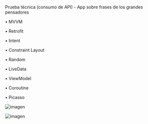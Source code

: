 Prueba técnica (consumo de API) - App sobre frases de los grandes pensadores

• MVVM

• Retrofit

• Intent

• Constraint Layout

• Random

• LiveData

• ViewModel

• Coroutine

• Picasso

![imagen](https://github.com/MrPatoCode/SentencesAPI/assets/147260416/82aae2d5-3322-48d7-beaa-92c761b10a67)

![imagen](https://github.com/MrPatoCode/SentencesAPI/assets/147260416/8ab19384-6da5-426d-8327-b745107307ae)

